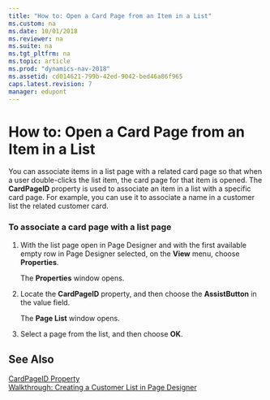 ```yaml
---
title: "How to: Open a Card Page from an Item in a List"
ms.custom: na
ms.date: 10/01/2018
ms.reviewer: na
ms.suite: na
ms.tgt_pltfrm: na
ms.topic: article
ms.prod: "dynamics-nav-2018"
ms.assetid: cd014621-799b-42ed-9042-bed46a86f965
caps.latest.revision: 7
manager: edupont
---
```

# How to: Open a Card Page from an Item in a List
You can associate items in a list page with a related card page so that when a user double-clicks the list item, the card page for that item is opened. The **CardPageID** property is used to associate an item in a list with a specific card page. For example, you can use it to associate a name in a customer list the related customer card.  
  
### To associate a card page with a list page  
  
1.  With the list page open in Page Designer and with the first available empty row in Page Designer selected, on the **View** menu, choose **Properties**.  
  
     The **Properties** window opens.  
  
2.  Locate the **CardPageID** property, and then choose the **AssistButton** in the value field.  
  
     The **Page List** window opens.  
  
3.  Select a page from the list, and then choose **OK**.  
  
## See Also  
 [CardPageID Property](CardPageID-Property.md)   
 [Walkthrough: Creating a Customer List in Page Designer](Walkthrough--Creating-a-Customer-List-in-Page-Designer.md)